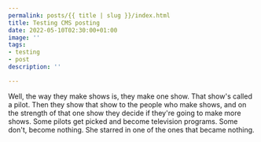 ```yaml
---
permalink: posts/{{ title | slug }}/index.html
title: Testing CMS posting
date: 2022-05-10T02:30:00+01:00
image: ''
tags:
- testing
- post
description: ''

---
```

Well, the way they make shows is, they make one show. That show's called a pilot. Then they show that show to the people who make shows, and on the strength of that one show they decide if they're going to make more shows. Some pilots get picked and become television programs. Some don't, become nothing. She starred in one of the ones that became nothing.